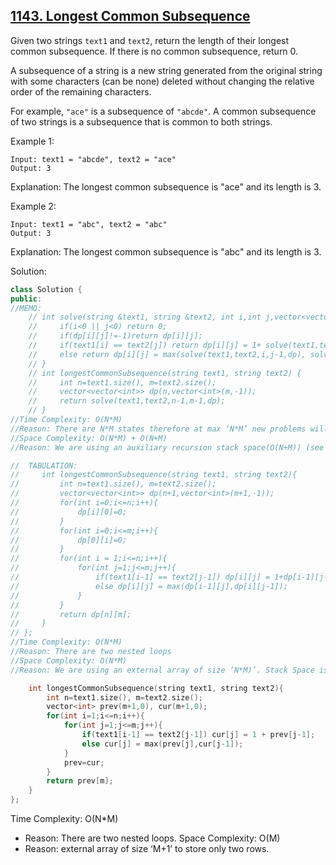 ## [1143. Longest Common Subsequence](https://leetcode.com/problems/longest-common-subsequence/description/)

Given two strings `text1` and `text2`, return the length of their longest common subsequence. If there is no common subsequence, return 0.

A subsequence of a string is a new string generated from the original string with some characters (can be none) deleted without changing the relative order of the remaining characters.

For example, `"ace"` is a subsequence of `"abcde"`.
A common subsequence of two strings is a subsequence that is common to both strings.

Example 1:
```
Input: text1 = "abcde", text2 = "ace" 
Output: 3
```
Explanation: The longest common subsequence is "ace" and its length is 3.

Example 2:
```
Input: text1 = "abc", text2 = "abc"
Output: 3
```
Explanation: The longest common subsequence is "abc" and its length is 3.

Solution: 
```cpp
class Solution {
public:
//MEMO: 
    // int solve(string &text1, string &text2, int i,int j,vector<vector<int>> &dp){
    //     if(i<0 || j<0) return 0;
    //     if(dp[i][j]!=-1)return dp[i][j];
    //     if(text1[i] == text2[j]) return dp[i][j] = 1+ solve(text1,text2,i-1,j-1,dp);
    //     else return dp[i][j] = max(solve(text1,text2,i,j-1,dp), solve(text1,text2,i-1,j,dp));
    // }
    // int longestCommonSubsequence(string text1, string text2) {
    //     int n=text1.size(), m=text2.size();
    //     vector<vector<int>> dp(n,vector<int>(m,-1));
    //     return solve(text1,text2,n-1,m-1,dp);
    // }
//Time Complexity: O(N*M)
//Reason: There are N*M states therefore at max ‘N*M’ new problems will be solved.
//Space Complexity: O(N*M) + O(N+M)
//Reason: We are using an auxiliary recursion stack space(O(N+M)) (see the recursive tree, in the worst case, we will go till N+M calls at a time) and a 2D array ( O(N*M)).

//  TABULATION: 
//     int longestCommonSubsequence(string text1, string text2){
//         int n=text1.size(), m=text2.size();
//         vector<vector<int>> dp(n+1,vector<int>(m+1,-1));
//         for(int i=0;i<=n;i++){
//             dp[i][0]=0;
//         }
//         for(int i=0;i<=m;i++){
//             dp[0][i]=0;
//         }
//         for(int i = 1;i<=n;i++){
//             for(int j=1;j<=m;j++){
//                 if(text1[i-1] == text2[j-1]) dp[i][j] = 1+dp[i-1][j-1];
//                 else dp[i][j] = max(dp[i-1][j],dp[i][j-1]);
//             }
//         }
//         return dp[n][m];
//     }
// };
//Time Complexity: O(N*M)
//Reason: There are two nested loops
//Space Complexity: O(N*M)
//Reason: We are using an external array of size ‘N*M)’. Stack Space is eliminated.

    int longestCommonSubsequence(string text1, string text2){
        int n=text1.size(), m=text2.size();
        vector<int> prev(m+1,0), cur(m+1,0);
        for(int i=1;i<=n;i++){
            for(int j=1;j<=m;j++){
                if(text1[i-1] == text2[j-1]) cur[j] = 1 + prev[j-1];
                else cur[j] = max(prev[j],cur[j-1]);
            }
            prev=cur;
        }
        return prev[m];
    }
};
```
Time Complexity: O(N*M)
 - Reason: There are two nested loops.
Space Complexity: O(M)
 - Reason: external array of size ‘M+1’ to store only two rows.

